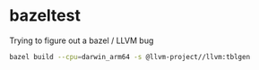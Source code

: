 # bazeltest
Trying to figure out a bazel / LLVM bug

```bash
bazel build --cpu=darwin_arm64 -s @llvm-project//llvm:tblgen
```
